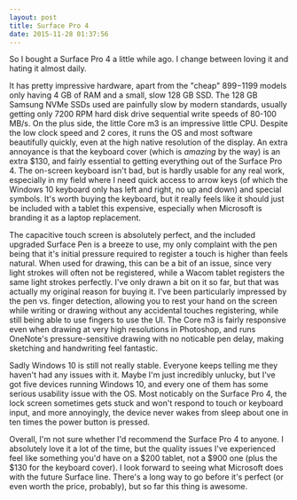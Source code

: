 ```yaml
---
layout: post
title: Surface Pro 4
date: 2015-11-28 01:37:56
---
```


So I bought a Surface Pro 4 a little while ago. I change between loving it and hating it almost daily.

It has pretty impressive hardware, apart from the "cheap" $899-$1199 models only having 4 GB of RAM and a small, slow 128 GB SSD. The 128 GB Samsung NVMe SSDs used are painfully slow by modern standards, usually getting only 7200 RPM hard disk drive sequential write speeds of 80-100 MB/s. On the plus side, the little Core m3 is an impressive little CPU. Despite the low clock speed and 2 cores, it runs the OS and most software beautifully quickly, even at the high native resolution of the display. An extra annoyance is that the keyboard cover (which is *amazing* by the way) is an extra $130, and fairly essential to getting everything out of the Surface Pro 4. The on-screen keyboard isn't bad, but is hardly usable for any real work, especially in my field where I need quick access to arrow keys (of which the Windows 10 keyboard only has left and right, no up and down) and special symbols. It's worth buying the keyboard, but it really feels like it should just be included with a tablet this expensive, especially when Microsoft is branding it as a laptop replacement.

The capacitive touch screen is absolutely perfect, and the included upgraded Surface Pen is a breeze to use, my only complaint with the pen being that it's initial pressure required to register a touch is higher than feels natural. When used for drawing, this can be a bit of an issue, since very light strokes will often not be registered, while a Wacom tablet registers the same light strokes perfectly. I've only drawn a bit on it so far, but that was actually my original reason for buying it. I've been particularly impressed by the pen vs. finger detection, allowing you to rest your hand on the screen while writing or drawing without any accidental touches registering, while still being able to use fingers to use the UI. The Core m3 is fairly responsive even when drawing at very high resolutions in Photoshop, and runs OneNote's pressure-sensitive drawing with no noticable pen delay, making sketching and handwriting feel fantastic.

Sadly Windows 10 is still not really stable. Everyone keeps telling me they haven't had any issues with it. Maybe I'm just incredibly unlucky, but I've got five devices running Windows 10, and every one of them has some serious usability issue with the OS. Most noticably on the Surface Pro 4, the lock screen sometimes gets stuck and won't respond to touch or keyboard input, and more annoyingly, the device never wakes from sleep about one in ten times the power button is pressed.

Overall, I'm not sure whether I'd recommend the Surface Pro 4 to anyone. I absolutely love it a lot of the time, but the quality issues I've experienced feel like something you'd have on a $200 tablet, not a $900 one (plus the $130 for the keyboard cover). I look forward to seeing what Microsoft does with the future Surface line. There's a long way to go before it's perfect (or even worth the price, probably), but so far this thing is awesome.
